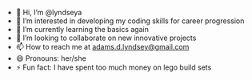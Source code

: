 - 👋 Hi, I’m @lyndseya
- 👀 I’m interested in developing my coding skills for career progression 
- 🌱 I’m currently learning the basics again
- 💞️ I’m looking to collaborate on new innovative projects
- 📫 How to reach me at adams.d.lyndsey@gmail.com
- 😄 Pronouns: her/she
- ⚡ Fun fact: I have spent too much money on lego build sets

<!---
lyndseya/lyndseya is a ✨ special ✨ repository because its `README.md` (this file) appears on your GitHub profile.
You can click the Preview link to take a look at your changes.
--->
